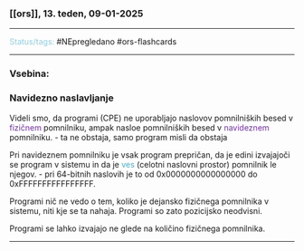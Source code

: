 ### [[ors]], 13. teden, 09-01-2025
---

<font color="#92cddc">Status/tags:</font> #NEpregledano #ors-flashcards 

---

### Vsebina:

### Navidezno naslavljanje
Videli smo, da programi (CPE) ne uporabljajo naslovov pomnilniških besed v <font color="#7030a0">fizičnem</font> pomnilniku, ampak nasloe pomnilniških besed v <font color="#7030a0">navideznem</font> pomnilniku. - ta ne obstaja, samo program misli da obstaja

Pri navideznem pomnilniku je vsak program prepričan, da je edini izvajajoči se program v sistemu in da je <font color="#4bacc6">ves</font> (celotni naslovni prostor) pomnilnik le njegov. - pri 64-bitnih naslovih je to od 0x0000000000000000 do 0xFFFFFFFFFFFFFFFF.

Programi nič ne vedo o tem, koliko je dejansko fizičnega pomnilnika v sistemu, niti kje se ta nahaja. Programi so zato pozicijsko neodvisni.

Programi se lahko izvajajo ne glede na količino fizičnega pomnilnika.

---
